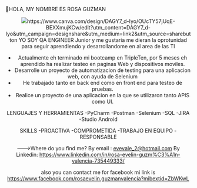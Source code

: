 
👋HOLA, MY NOMBRE ES  ROSA GUZMAN
<div id="header" align="center">
  <img decoding="async" src="https://www.canva.com/design/DAGY7_d-Iyo/OUcTY57jUqE-BEXXmujKCw/edit?utm_content=DAGY7_d-Iyo&utm_campaign=designshare&utm_medium=link2&utm_source=sharebutton/>
</div>
https://www.canva.com/design/DAGY7_d-Iyo/OUcTY57jUqE-BEXXmujKCw/edit?utm_content=DAGY7_d-Iyo&utm_campaign=designshare&utm_medium=link2&utm_source=sharebutton

https://www.canva.com/design/DAGY7_d-Iyo/OUcTY57jUqE-BEXXmujKCw/edit?utm_content=DAGY7_d-Iyo&utm_campaign=designshare&utm_medium=link2&utm_source=sharebutton
YO SOY QA ENGINEER Junior y me gustaria me dieran la oprotunidad para seguir aprendiendo y desarrollandome en al area de las TI

- Actualmente eh terminado mi bootcamp en TripleTen, por 5 meses eh aprendido ha realizar testeo en paginas Web y dispositivos moviles.
- Desarrolle un proyecto de automatizacion de testing  para una aplicacion web, con ayuda de Selenium
- He trabajado tanto en back end como en front end para testeo de pruebas.
- Realice un proyecto de una aplicacion en la que se utilizaron tanto APIS como UI.

LENGUAJES Y HERRAMIENTAS
-PyCharm
-Postman
-Selenium
-SQL
-JIRA
-Studio Android

SKILLS
-PROACTIVA
-COMPROMETIDA
-TRABAJO EN EQUIPO
-RESPONSABLE



--->Where do you find me?
By email : evevale_2@hotmail.com
By Linkedin:  https://www.linkedin.com/in/rosa-evelin-guzm%C3%A1n-valencia-735449333/

also you can contact me for facebook mi link is  https://www.facebook.com/rosaevelin.guzmanvalencia?mibextid=ZbWKwL

